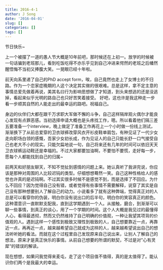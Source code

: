 ```yaml
---
title: 2016-4-1
author: J Song
date: '2016-04-01'
slug: []
categories: []
tags: []
---
```

节日快乐~

上一个被摆了一道的愚人节大概是10年前吧，那时候还在上初一。放学的时候被一句话骗到老班那儿，看到吃饭吃得不亦乐乎见到自己冲进来愕然的老班之后幡然醒悟悔不当初又捧腹大笑。一晃眼已经十年啦。

前天向系里递了自己的PhD accept form，唉，自己竟然也走上了女博士的不归路。作为一个恋家症晚期的人这个决定其实做的很艰难。总是这样，拿不定主意的事情总爱先做着再说，美其名曰行为影响思想做了才知道，到头来想逃的还是没逃掉，看起来似乎光明的路自己也只好苦笑着接受。 好吧，这也许是我这种走一步看一步顺其自然的人能走出的最幸运的路吧。祝福自己。

身边的伙伴们大都在跟千万求职大军做不懈的斗争，自己这样隔岸观火偶尔才能良心发现有点罪恶感。当初选择申请大概也是头疼找工作，嗯。所以看着他们隔三差五要准备一个interview，晚上做足了准备工作再花上一个小时做一份线上测试，渐渐换下了从前总爱穿的卫衣球裤改穿风衣开衫皮鞋单肩包，有种见证了一代少女走向职场白领的感慨，吾家少女初长成，作为见证人的自己只能长舒一口气接受自己也老大不小的现实。只能欠扁地说一句，自己将来还有几年的时间可以依旧天天卫衣球裤运动鞋还是幸福的。不过大家都要加油啊，不要怕不要慌，走好每一步，愿每个人都能找到自己的归属~

前两天和好朋友聊天，不知不觉扯到感情的问题上来。她认真听了我讲完说，你应该是那种对周围的人比较迟钝的类型。仔细想想蓦然一笑。自己这种性格给人的感觉也许真的是迟钝啊。不过其实很多时候不是感觉不到，而是选择了不回应。为什么不回应？因为觉得自己没有错，或者觉得有些事情不需要解释，说穿了其实是自己没有那种想要别人了解自己的动力。小说看多了就有这种弊端，觉得真正对的人总是可以看穿你的伪装，明白你没有说出口的后半句，明白你的笑容真正的颜色。这种潜意识一直默默支配我，直到这学期遇到一个人。从接触，磨合，到渐渐可以聊一些事情，到真正的谈心，用了一个学期的时间。这个人大概是我见过的最懂得人心，看得最透彻，然而又仍然维持了自己明确的价值观，一种让我望其项背的价值观的人。遇到这样一个感性到极致又理性到极致的人，自己想要靠近一点，再靠近一点，再再近一点，越来越希望自己就成为这样的人，越来越希望说出自己的想法听听她的看法。而就在这个过程里自己发现原来自己说出来，让别人了解自己的想法，原来才是真正快乐的事情。从前自己想要的所谓的默契，不过是对”心有灵犀“的错误的解读。

现在想想，如果问我觉得来麦屯，走了这个项目值不值得，真的是太值得了。能认识你们两个是我最大的幸运。 